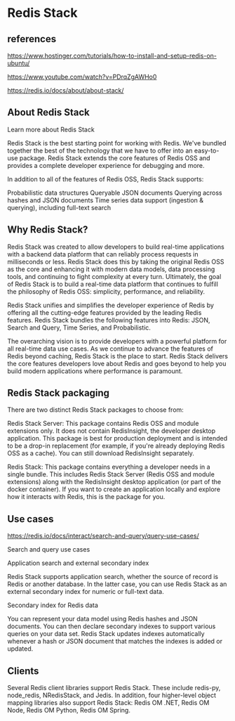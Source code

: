 # Redis Stack

## references

<https://www.hostinger.com/tutorials/how-to-install-and-setup-redis-on-ubuntu/>

<https://www.youtube.com/watch?v=PDrqZgAWHo0>

<https://redis.io/docs/about/about-stack/>

## About Redis Stack

Learn more about Redis Stack

Redis Stack is the best starting point for working with Redis. We've bundled together the best of the technology that we have to offer into an easy-to-use package. Redis Stack extends the core features of Redis OSS and provides a complete developer experience for debugging and more.

In addition to all of the features of Redis OSS, Redis Stack supports:

Probabilistic data structures
Queryable JSON documents
Querying across hashes and JSON documents
Time series data support (ingestion & querying), including full-text search

## Why Redis Stack?

Redis Stack was created to allow developers to build real-time applications with a backend data platform that can reliably process requests in milliseconds or less. Redis Stack does this by taking the original Redis OSS as the core and enhancing it with modern data models, data processing tools, and continuing to fight complexity at every turn. Ultimately, the goal of Redis Stack is to build a real-time data platform that continues to fulfill the philosophy of Redis OSS: simplicity, performance, and reliability.

Redis Stack unifies and simplifies the developer experience of Redis by offering all the cutting-edge features provided by the leading Redis features. Redis Stack bundles the following features into Redis: JSON, Search and Query, Time Series, and Probabilistic.

The overarching vision is to provide developers with a powerful platform for all real-time data use cases. As we continue to advance the features of Redis beyond caching, Redis Stack is the place to start. Redis Stack delivers the core features developers love about Redis and goes beyond to help you build modern applications where performance is paramount.

## Redis Stack packaging

There are two distinct Redis Stack packages to choose from:

Redis Stack Server: This package contains Redis OSS and module extensions only. It does not contain RedisInsight, the developer desktop application. This package is best for production deployment and is intended to be a drop-in replacement (for example, if you're already deploying Redis OSS as a cache). You can still download RedisInsight separately.

Redis Stack: This package contains everything a developer needs in a single bundle. This includes Redis Stack Server (Redis OSS and module extensions) along with the RedisInsight desktop application (or part of the docker container). If you want to create an application locally and explore how it interacts with Redis, this is the package for you.

## Use cases

<https://redis.io/docs/interact/search-and-query/query-use-cases/>

Search and query use cases

Application search and external secondary index

Redis Stack supports application search, whether the source of record is Redis or another database. In the latter case, you can use Redis Stack as an external secondary index for numeric or full-text data.

Secondary index for Redis data

You can represent your data model using Redis hashes and JSON documents. You can then declare secondary indexes to support various queries on your data set. Redis Stack updates indexes automatically whenever a hash or JSON document that matches the indexes is added or updated.

## Clients

Several Redis client libraries support Redis Stack. These include redis-py, node_redis, NRedisStack, and Jedis. In addition, four higher-level object mapping libraries also support Redis Stack: Redis OM .NET, Redis OM Node, Redis OM Python, Redis OM Spring.
